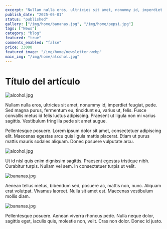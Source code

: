 ```yaml
---
excerpt: "Nullam nulla eros, ultricies sit amet, nonummy id, imperdiet feugiat, pede."
publish_date: "2025-05-01"
status: "published"
gallery: ["/img/home/bananas.jpg", "/img/home/pepsi.jpg"]
tags: ["News"]
category: "blog"
featured: "true"
comments_enabled: "false"
price: 33000
featured_image: "/img/home/newsletter.webp"
main_img: "/img/home/alcohol.jpg"
---
```

# Título del artículo

![alcohol.jpg](/img/home/alcohol.jpg)

Nullam nulla eros, ultricies sit amet, nonummy id, imperdiet feugiat, pede. Sed magna purus, fermentum eu, tincidunt eu, varius ut, felis. Fusce convallis metus id felis luctus adipiscing. Praesent ut ligula non mi varius sagittis. Vestibulum fringilla pede sit amet augue.

Pellentesque posuere. Lorem ipsum dolor sit amet, consectetuer adipiscing elit. Maecenas egestas arcu quis ligula mattis placerat. Etiam ut purus mattis mauris sodales aliquam. Donec posuere vulputate arcu.

![alcohol.jpg](/img/home/alcohol.jpg)

Ut id nisl quis enim dignissim sagittis. Praesent egestas tristique nibh. Curabitur turpis. Nullam vel sem. In consectetuer turpis ut velit.

![bananas.jpg](/img/home/bananas.jpg)

Aenean tellus metus, bibendum sed, posuere ac, mattis non, nunc. Aliquam erat volutpat. Vivamus laoreet. Nulla sit amet est. Maecenas vestibulum mollis diam.

![bananas.jpg](/img/home/bananas.jpg)

Pellentesque posuere. Aenean viverra rhoncus pede. Nulla neque dolor, sagittis eget, iaculis quis, molestie non, velit. Cras non dolor. Donec id justo.
